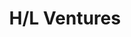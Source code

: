 ---
layout: firm_page
title: "H/L Ventures"
id: "hl.vc"
permalink: "/hlventureshl.vc/"
website: "https://h-l.vc"
offices: "New York (United States)"
investment_stages: "Seed, Pre-Series A, Series A, Series B"
portfolio_companies: "Andie Swim, Apricot, Arrow, Atomli, Aunt Flow, Automotus, BlocPower, Bump, ChicShop, Chptr, CNote, Command Systems, Conductiv, Conti Group, Do Good Foods, Edge Therapeutics, GlacierGrid, Goodbread, Group Black, Holler, Hydra Health, Incitu, Loliware, Loupe, Memory Lane, Mend, Meroxa, Modern Meadow, Monument, Myavana, Resolute Marine Energy, Sealed, Serif, Service First, Signafire, Sinewave Ventures, Solstice, Sorcero, Spark Neuro, Spry, Sundurance Energy, Sunscoop, Thankful, TheatreEars, Tiny Organics, Upgraid, Vitruvio Energy, Vivvi, Wine By Design, Worth, Ziel"
portfolio_link: "https://h-l.vc/our-portfolio/"
investment_markets: "Sustainable Tech / Materials, Fashion & Retail, Renewable Energy, Knowledge Industries, Health & Wellness, Property Technology, Protective Industries, Small Business Support, Closed Loop Economy, Fintech / Financial Inclusion, Biotechnology, SaaS, Cybersecurity & Privacy, Media Infrastructure, Community Impact Investing, Food, Bev, and Ag, Education, Future of Work"
founded_year: "2009"
description: "H/L Ventures is a company-building ecosystem that helps mission-driven founders build valuable companies. They combine daily active engagement with portfolio companies and a focus on growth, impact, and diversity. Their unique model aligns the interests of entrepreneurs, investors, and society for mutual success."
linkedin: "https://www.linkedin.com/company/hatzimemos-libby"
twitter: "https://twitter.com/hl_ventures"
instagram: ""
team_page: "https://h-l.vc/our-people/"
investor_type: "Venture Capital"
crunchbase: "https://www.crunchbase.com/organization/hatzimemos-libby"
pitchbook: "https://pitchbook.com/profiles/investor/178971-22"

# SEO Optimization
meta_title: "H/L Ventures - VC Firm - projectstartups.com"
meta_description: "H/L Ventures, H/L Ventures is a company-building ecosystem that helps mission-driven founders build valuable companies. They combine daily active engagement with po..."
meta_keywords: "H/L Ventures, Sustainable Tech / Materials, Fashion & Retail, Renewable Energy, Knowledge Industries, Health & Wellness, Property Technology, Protective Industries, Small Business Support, Closed Loop Economy, Fintech / Financial Inclusion, Biotechnology, SaaS, Cybersecurity & Privacy, Media Infrastructure, Community Impact Investing, Food, Bev, and Ag, Education, Future of Work, VC firm, venture capital, startup investor, projectstartups.com"
canonical_url: "https://vc.projectstartups.com/hlventureshl.vc/"
---
